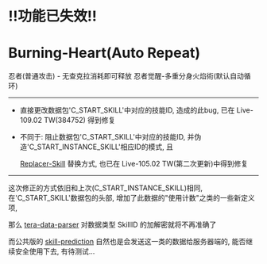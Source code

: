 # !!功能已失效!!

# Burning-Heart(Auto Repeat)
忍者(普通攻击) - 无查克拉消耗即可释放
忍者觉醒-多重分身火焰術(默认自动循环)

---

- 直接更改数据包'C_START_SKILL'中对应的技能ID, 造成的此bug, 已在 Live-109.02 TW(384752) 得到修复

- 不同于: 阻止数据包'C_START_SKILL'中对应的技能ID, 并伪造'C_START_INSTANCE_SKILL'相应ID的模式, 且

  [Replacer-Skill](https://github.com/tera-mod/Replacer-Skill) 替换方式, 也已在 Live-105.02 TW(第二次更新)中得到修复

---

这次修正的方式依旧和上次(C_START_INSTANCE_SKILL)相同, 在'C_START_SKILL'数据包的头部, 增加了此数据的"使用计数"之类的一些新定义项,

那么 [tera-data-parser](https://github.com/tera-toolbox/tera-data-parser-js) 对数据类型 SkillID 的加解密就将不再准确了

而公共版的 [skill-prediction](https://github.com/tera-mods/skill-prediction) 自然也是会发送这一类的数据给服务器端的, 能否继续安全使用下去, 有待测试...
